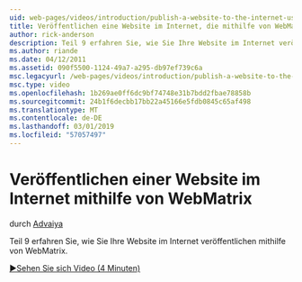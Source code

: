 ```yaml
---
uid: web-pages/videos/introduction/publish-a-website-to-the-internet-using-webmatrix
title: Veröffentlichen eine Website im Internet, die mithilfe von WebMatrix | Microsoft-Dokumentation
author: rick-anderson
description: Teil 9 erfahren Sie, wie Sie Ihre Website im Internet veröffentlichen mithilfe von WebMatrix.
ms.author: riande
ms.date: 04/12/2011
ms.assetid: 090f5500-1124-49a7-a295-db97ef739c6a
msc.legacyurl: /web-pages/videos/introduction/publish-a-website-to-the-internet-using-webmatrix
msc.type: video
ms.openlocfilehash: 1b269ae0ff6dc9bf74748e31b7bdd2fbae78858b
ms.sourcegitcommit: 24b1f6decbb17bb22a45166e5fdb0845c65af498
ms.translationtype: MT
ms.contentlocale: de-DE
ms.lasthandoff: 03/01/2019
ms.locfileid: "57057497"
---
```

<a name="publish-a-website-to-the-internet-using-webmatrix"></a>Veröffentlichen einer Website im Internet mithilfe von WebMatrix
====================
durch [Advaiya](https://twitter.com/Advaiyasolns)

Teil 9 erfahren Sie, wie Sie Ihre Website im Internet veröffentlichen mithilfe von WebMatrix.

[&#9654;Sehen Sie sich Video (4 Minuten)](https://channel9.msdn.com/Blogs/ASP-NET-Site-Videos/publish-a-website-to-the-internet-using-webmatrix)
